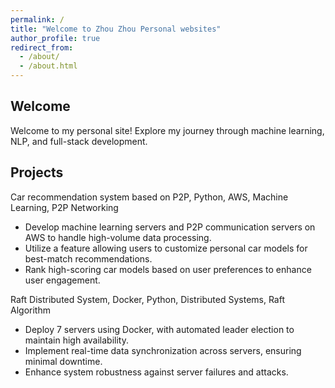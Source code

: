 ```yaml
---
permalink: /
title: "Welcome to Zhou Zhou Personal websites"
author_profile: true
redirect_from: 
  - /about/
  - /about.html
---
```

Welcome
------
Welcome to my personal site! Explore my journey through machine learning, NLP, and full-stack development.

Projects
------
Car recommendation system based on P2P, Python, AWS, Machine Learning, P2P Networking
* Develop machine learning servers and P2P communication servers on AWS to handle high-volume data processing.
* Utilize a feature allowing users to customize personal car models for best-match recommendations.
* Rank high-scoring car models based on user preferences to enhance user engagement.


Raft Distributed System, Docker, Python, Distributed Systems, Raft Algorithm
* Deploy 7 servers using Docker, with automated leader election to maintain high availability.
* Implement real-time data synchronization across servers, ensuring minimal downtime.
* Enhance system robustness against server failures and attacks.
